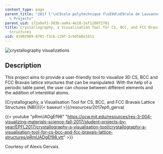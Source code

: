 ```yaml
---
content_type: page
parent_title: "2017 l'\xC9cole polytechnique f\xE9d\xE9rale de Lausanne (EPFL) Student\
  \ Projects"
parent_uid: 172a9af2-383b-aa0a-4e10-2ef1208f2781
title: Crystallography, a Visualisation Tool for CS, BCC, and FCC Bravais Lattice
  Structures
uid: 41902989-8701-f3c6-139f-1c9d5b8e1611
---
```


![crystallography visualizations](BASEURL_PLACEHOLDER/resources/mitres_3_004f17_27_gerva)

Description
-----------

This project aims to provide a user-friendly tool to visualize 3D CS, BCC and FCC Bravais lattice structures that can be manipulated. With the help of a periodic table panel, the user can choose between different elements and the addition of interstitial atoms.

[Crystallography, a Visualisation Tool for CS, BCC, and FCC Bravais Lattice Structures (NB)]({{< baseurl >}}/resources/2017epfl_gerva)

{{< youtube "pRmUADgEf98" "https://ocw.mit.edu/resources/res-3-004-visualizing-materials-science-fall-2017/student-projects-by-year/EPFL2017/crystallography-a-visualisation-tool/crystallography-a-visualisation-tool-for-cs-bcc-and-fcc-bravais-lattice-structures/pRmUADgEf98.vtt" >}}

Courtesy of Alexis Gervaix.